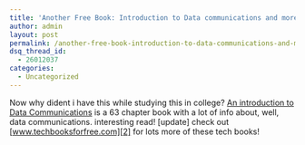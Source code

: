 ```yaml
---
title: 'Another Free Book: Introduction to Data communications and more!'
author: admin
layout: post
permalink: /another-free-book-introduction-to-data-communications-and-more/
dsq_thread_id:
  - 26012037
categories:
  - Uncategorized
---
```

Now why dident i have this while studying this in college? [An introduction to Data Communications][1] is a 63 chapter book with a lot of info about, well, data communications. interesting read! [update] check out [www.techbooksforfree.com][2] for lots more of these tech books!

 [1]: http://www.techbooksforfree.com/intro_to_data_com/toc.html
 [2]: http://www.techbooksforfree.com/
